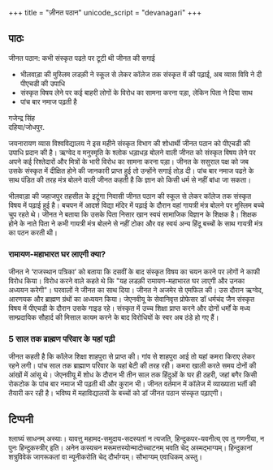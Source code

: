 +++
title = "ज़ीनत पठान"
unicode_script = "devanagari"
+++


## पाठः
जीनत पठान: कभी संस्कृत पढऩे पर टूटी थी जीनत की सगाई

- भीलवाड़ा की मुस्लिम लडक़ी ने स्कूल से लेकर कॉलेज तक संस्कृत में की पढ़ाई, अब व्यास विवि ने दी पीएचडी की उपाधि
- संस्कृत विषय लेने पर कई बाहरी लोगों के विरोध का सामना करना पड़ा, लेकिन पिता ने दिया साथ
- पांच बार नमाज पढ़ती है

गजेन्द्र सिंह  
दहिया/जोधपुर.

जयनारायण व्यास विश्वविद्यालय ने इस महीने संस्कृत विभाग की शोधार्थी जीनत पठान को पीएचडी की उपाधि प्रदान की है। ऋग्वेद व मनुस्मृति के श्लोक धड़ाधड़ बोलने वाली जीनत को संस्कृत विषय लेने पर अपने कई रिश्तेदारों और मित्रों के भारी विरोध का सामना करना पड़ा। जीनत के ससुराल पक्ष को जब उसके संस्कृत में दीक्षित होने की जानकारी प्राप्त हुई तो उन्होंने सगाई तोड़ दी। पांच बार नमाज पढऩे के साथ पंडित की तरह मंत्र बोलने वाली जीनत कहती है कि ज्ञान को किसी धर्म से नहीं बांधा जा सकता।

भीलवाड़ा की जहाजपुर तहसील के इटूंगा निवासी जीनत पठान की स्कूल से लेकर कॉलेज तक संस्कृत विषय में पढ़ाई हुई है। बचपन में आदर्श विद्या मंदिर में पढ़ाई के दौरान वहां गायत्री मंत्र बोलने पर मुस्लिम बच्चे चुप रहते थे। जीनत ने बताया कि उसके पिता निसार खान स्वयं सामाजिक विज्ञान के शिक्षक है। शिक्षक होने के नाते पिता ने कभी गायत्री मंत्र बोलने से नहीं टोका और वह स्वयं अन्य हिंदू बच्चों के साथ गायत्री मंत्र का पठन करती थी।

### रामायण-महाभारत घर लाएगी क्या?
जीनत ने ‘राजस्थान पत्रिका’ को बताया कि दसवीं के बाद संस्कृत विषय का चयन करने पर लोगों ने काफी विरोध किया। विरोध करने वाले कहते थे कि "यह लडक़ी रामायण-महाभारत घर लाएगी और उनका अध्ययन करेगी"। घरवालों ने जीनत का साथ दिया। जीनत ने अजमेर से एमफिल की। उस दौरान ऋग्वेद, आरणयक और ब्राह्मण ग्रंथों का अध्ययन किया। जेएनवीयू के सेवानिवृत्त प्रोफेसर डॉ धर्मचंद जैन संस्कृत विषय में पीएचडी के दौरान उसके गाइड रहे। संस्कृत में उच्च शिक्षा प्राप्त करने और दोनों धर्मों के मध्य साम्प्रदायिक सौहार्द की मिसाल कायम करने के बाद विरोधियों के स्वर अब ठंडे हो गए हैं।

### 5 साल तक ब्राह्मण परिवार के यहां पढ़ी
जीनत कहती है कि कॉलेज शिक्षा शाहपुरा से प्राप्त की। गांव से शाहपुरा आई तो यहां कमरा किराए लेकर रहने लगी। पांच साल तक ब्राह्माण परिवार के यहां बेटी की तरह रही। कमरा खाली करते समय दोनों की आंखों में आंसू थे। जेएनवीयू में शोध के दौरान भी तीन साल तक हिंदुओं के घर ही ठहरी, जहां बगैर किसी रोकटोक के पांच बार नमाज भी पढ़ती थी और कुरान भी। जीनत वर्तमान में कॉलेज में व्याख्याता भर्ती की तैयारी कर रही है। भविष्य में महाविद्यालयों के बच्चों को डॉ जीनत पठान संस्कृत पढ़ाएगी।

## टिप्पनी
श्लाघ्यं साधनम् अस्याः। यावत्तु महामद-समुदाय-सदस्यतां न त्यजति, हिन्दुकपर-यवनीत्य् एव तु गणनीया, न पुनः हिन्दुकस्त्रीर् इति। अनेन कस्यचन मरूमत्तस्योन्मादोच्चाटनम् भवति चेद् अस्मद्भाग्यम्। हिन्दुकानां शत्रुविवेकं जागरूकतां वा न्यूनीकरोति चेद् दौर्भाग्यम्। सौभाग्यम् एवाधिकम् अस्तु।